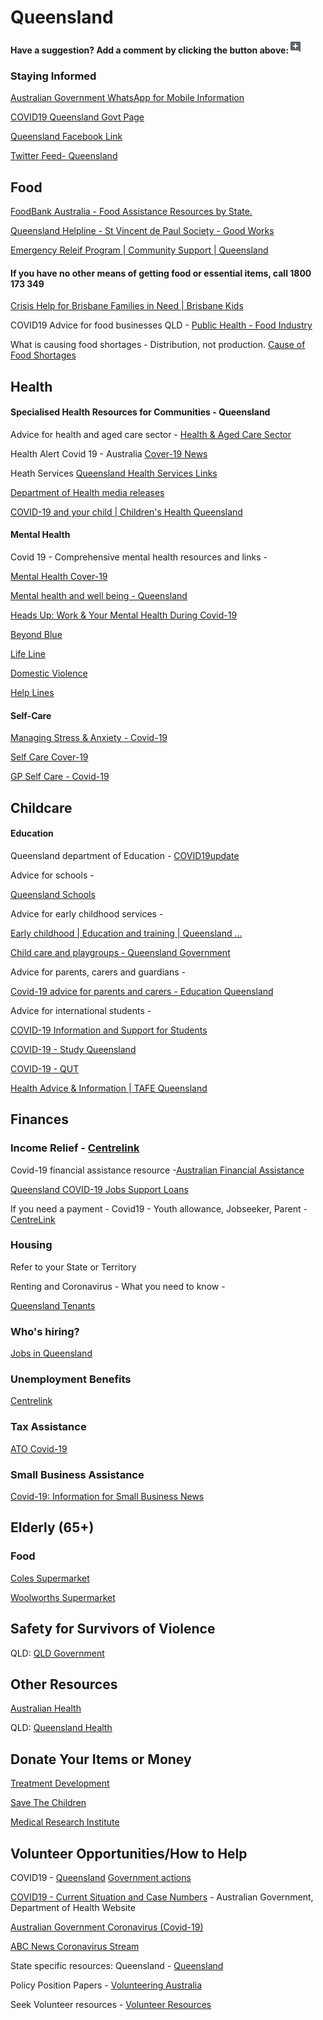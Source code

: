 # Queensland

**Have a suggestion? Add a comment by clicking the button above:**![](../.gitbook/assets/0%20%289%29.png)

### Staying Informed

[Australian Government WhatsApp for Mobile Information](http://aus.gov.au/whatsapp)

[COVID19 Queensland Govt Page](https://www.covid19.qld.gov.au/)

[Queensland Facebook Link](https://smartjobs.qld.gov.au/jobtools/jncustomsearch.jobsearch?in_organid=14904)

[Twitter Feed- Queensland](https://twitter.com/healthgovau)

## Food

[FoodBank Australia - Food Assistance Resources by State.](https://www.foodbank.org.au/homepage/who-we-help/individuals/?state=wa)

[Queensland Helpline - St Vincent de Paul Society - Good Works](https://www.vinnies.org.au/page/Find_Help/QLD/Services/Brisbane_Helpline/)

[Emergency Releif Program \| Community Support \| Queensland](https://www.qld.gov.au/community/cost-of-living-support/emergency-relief-program)

#### **If you have no other means of getting food or essential items, call 1800 173 349**

[Crisis Help for Brisbane Families in Need \| Brisbane Kids](https://www.brisbanekids.com.au/crisis-help-brisbane-families-need/)

COVID19 Advice for food businesses QLD - [Public Health - Food Industry](https://www.safefood.qld.gov.au/newsroom/covid-19-advice-for-food-businesses/)

What is causing food shortages - Distribution, not production. [Cause of Food Shortages](https://www.abc.net.au/news/2020-03-19/coronavirus-distribution-problems-for-supermarket-suppliers/12066684)

## Health

#### Specialised Health Resources for Communities - **Queensland**

Advice for health and aged care sector - [Health & Aged Care Sector](https://www.health.gov.au/news/health-alerts/novel-coronavirus-2019-ncov-health-alert/coronavirus-covid-19-advice-for-the-health-and-aged-care-sector)

Health Alert Covid 19 - Australia [Cover-19 News](https://www.health.gov.au/news/health-alerts/novel-coronavirus-2019-ncov-health-alert)

Heath Services [Queensland Health Services Links](https://www.health.qld.gov.au/)

[Department of Health media releases](https://www.health.qld.gov.au/news-events/doh-media-releases)

[COVID-19 and your child \| Children's Health Queensland](https://www.childrens.health.qld.gov.au/covid-19/)

#### Mental Health

Covid 19 - Comprehensive mental health resources and links -

[Mental Health Cover-19](https://www.phoenixaustralia.org/coronavirus-covid-19/)

[Mental health and well being - Queensland](https://www.qld.gov.au/health/mental-health)

[Heads Up: Work & Your Mental Health During Covid-19](https://www.headsup.org.au/your-mental-health/work-and-your-mental-health-during-the-coronavirus-outbreak?fbclid=IwAR3U2c0c9u7gJUYTu0naeDoKC9vT2luyinfD2Sg0cl96-Yl-Pk8fQnt8Jf8)

[Beyond Blue](https://www.beyondblue.org.au/)

[Life Line](https://www.lifeline.org.au/)

[Domestic Violence](http://whiteribbon.org.au/)

[Help Lines](https://www.qld.gov.au/community/getting-support-health-social-issue/support-victims-abuse/domestic-family-violence/helplines)

#### Self-Care

[Managing Stress & Anxiety - Covid-19](https://services.unimelb.edu.au/counsel/resources/wellbeing/coronavirus-covid-19-managing-stress-and-anxiety)

[Self Care Cover-19](https://www.orygen.org.au/About/Responding-to-the-COVID-19-outbreak/For-young-people-and-families/Self-care-during-the-COVID-19-outbreak)

[GP Self Care - Covid-19](https://westvicphn.com.au/about-us/latest-news/self-care-for-gps-in-the-time-of-covid-19/)

## Childcare

#### Education

Queensland department of Education - [COVID19update](https://qed.qld.gov.au/about-us/news-and-media/novel-coronavirus)

Advice for schools -

[Queensland Schools](https://qed.qld.gov.au/about-us/news-and-media/novel-coronavirus)

Advice for early childhood services -

[Early childhood \| Education and training \| Queensland …](https://www.qld.gov.au/education/earlychildhood)

[Child care and playgroups - Queensland Government](https://www.qld.gov.au/families/babies/childcare)

Advice for parents, carers and guardians -

[Covid-19 advice for parents and carers - Education Queensland](https://education.qld.gov.au/student/Documents/coronavirus-fact-sheet-for-parents-and-carers.PDF)

Advice for international students -

[COVID-19 Information and Support for Students](https://www.choosebrisbane.com.au/study/covid-19-information)

[COVID-19 - Study Queensland](https://www.studyqueensland.qld.gov.au/Live/Student-Support/Information-COVID-19)

[COVID-19 - QUT](https://www.qut.edu.au/additional/coronavirus)

[Health Advice & Information \| TAFE Queensland](https://tafeqld.edu.au/current-students/health-advice.html)

## Finances

### Income Relief - [Centrelink](https://www.centrelink.gov.au/)

Covid-19 financial assistance resource -[Australian Financial Assistance](https://moneysmart.gov.au/covid-19-financial-assistance)

[Queensland COVID-19 Jobs Support Loans](http://www.qrida.qld.gov.au/current-programs/covid-19-business-support/queensland-covid19-jobs-support-scheme)

If you need a payment - Covid19 - Youth allowance, Jobseeker, Parent - [CentreLink](https://www.servicesaustralia.gov.au/individuals/subjects/affected-coronavirus-covid-19/if-you-need-payment-coronavirus-covid-19)

### Housing

Refer to your State or Territory

Renting and Coronavirus - What you need to know -

[Queensland Tenants](https://tenantsqld.org.au/coronavirus-covid-19-information-2/)

### Who's hiring?

[Jobs in Queensland](https://smartjobs.qld.gov.au/jobtools/jncustomsearch.jobsearch?in_organid=14904)

### Unemployment Benefits

[Centrelink](https://www.centrelink.gov.au/)

### Tax Assistance

[ATO Covid-19](https://www.ato.gov.au/individuals/dealing-with-disasters/in-detail/specific-disasters/covid-19/)

### Small Business Assistance

[Covid-19: Information for Small Business News](http://www.ato.gov.au/)

## Elderly \(65+\)

### Food

[Coles Supermarket](https://www.coles.com.au/customernotice)

[Woolworths Supermarket](https://www.woolworthsgroup.com.au/page/media/Latest_News/woolworths-to-introduce-a-dedicated-shopping-hour-for-the-elderly-and-people-with-disability/)

## Safety for Survivors of Violence

QLD: [QLD Government](https://www.qld.gov.au/community/getting-support-health-social-issue/support-victims-abuse/domestic-family-violence/helplines)

## Other Resources

[Australian Health](https://www.health.gov.au/resources/collections/novel-coronavirus-2019-ncov-resources)

QLD: [Queensland Health](https://www.qld.gov.au/health/conditions/health-alerts/coronavirus-covid-19)

## Donate Your Items or Money

[Treatment Development](https://www.rbwhfoundation.com.au/coronavirus-action-fund/)

[Save The Children](https://www.savethechildren.org.au/donate/more-ways-to-give/current-appeals/covid-19-crisis)

[Medical Research Institute](https://www.qimrberghofer.edu.au/coronavirus-donate/)

## Volunteer Opportunities/How to Help

COVID19 - [Queensland](https://www.covid19.qld.gov.au/government-actions) [Government actions](https://www.covid19.qld.gov.au/government-actions)

[COVID19 - Current Situation and Case Numbers](https://www.health.gov.au/news/health-alerts/novel-coronavirus-2019-ncov-health-alert/coronavirus-covid-19-current-situation-and-case-numbers) - Australian Government, Department of Health Website

[Australian Government Coronavirus \(Covid-19\)](https://www.australia.gov.au/?fbclid=IwAR1COwNeE_R1-IIlGFaLPFu0RQLDmefFrwvkTtD3pJpRNKxzLAA2WsrZ6VY)

[ABC News Coronavirus Stream](https://www.abc.net.au/news/story-streams/coronavirus/)

State specific resources: Queensland - [Queensland](https://www.qld.gov.au/health/conditions/health-alerts/coronavirus-covid-19)

Policy Position Papers - [Volunteering Australia](https://www.volunteeringaustralia.org/volunteering-and-covid-19/#/)

Seek Volunteer resources - [Volunteer Resources](https://www.volunteer.com.au/covid-19-update)

